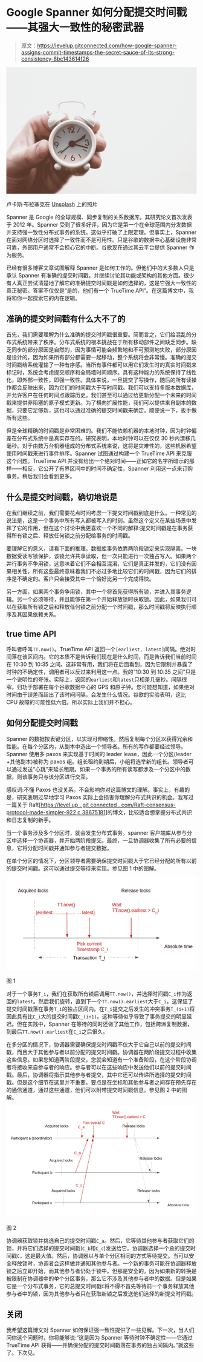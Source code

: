 # Google Spanner 如何分配提交时间戳——其强大一致性的秘密武器

> 原文：<https://levelup.gitconnected.com/how-google-spanner-assigns-commit-timestamps-the-secret-sauce-of-its-strong-consistency-8bc143614f26>

![](img/0784b632ebba13acbb4905d444033d23.png)

卢卡斯·布拉塞克在 [Unsplash](https://unsplash.com?utm_source=medium&utm_medium=referral) 上的照片

Spanner 是 Google 的全球规模、同步复制的关系数据库。其研究论文首次发表于 2012 年。Spanner 受到了很多好评，因为它是第一个在全球范围内分发数据并支持强一致性分布式事务的系统。这似乎打破了上限定理。但事实上，Spanner 在面对网络分区时选择了一致性而不是可用性。只是谷歌的数据中心基础设施非常可靠，外部用户通常不会担心它的中断。谷歌现在通过其云平台提供 Spanner 作为服务。

已经有很多博客文章试图解释 Spanner 是如何工作的。但他们中的大多数人只是承认 Spanner 有准确的提交时间戳，并继续讨论其功能或架构的其他方面。很少有人真正尝试清楚地了解它的准确提交时间戳是如何选择的，这是它强大一致性的真正秘密。答案不仅仅是“是的，他们有一个 TrueTime API”。在这篇博文中，我将和你一起探索它的内在逻辑。

## **准确的提交时间戳有什么大不了的**

首先，我们需要理解为什么准确的提交时间戳很重要。简而言之，它们给混乱的分布式系统带来了秩序。分布式系统的根本挑战在于所有移动部件之间缺乏同步。缺乏同步的部分原因是自然的，因为事情可能会频繁地和不可预测地失败，部分原因是设计的，因为如果所有部分都需要一起移动，整个系统将会非常慢。准确的提交时间戳给系统灌输了一种有序感。当所有事件都可以用它们发生时的真实时间戳来标记时，系统会考虑提交顺序和全局墙时间顺序。具有这种能力的系统保持了线性化，即外部一致性，即强一致性。具体来说，一旦提交了写操作，随后的所有读操作都会反映出来，因为它们的时间戳大于写时间戳。我们可以支持多版本数据库，并允许客户在任何时间点跟踪历史。我们甚至可以通过给更新分配一个未来的时间戳来提供非阻塞的原子模式更新。为了横向扩展性能，我们可以提供来自副本的数据，只要它足够新，这也可以通过准确的提交时间戳来确定。顺便说一下，扳手做所有这些。

但是全球精确的时间戳是非常困难的。我们不能依赖机器的本地时钟，因为时钟偏差在分布式系统中是真实存在的。研究表明，本地时钟可以在仅仅 30 秒内漂移几毫秒。对于由数万台机器组成的分布式系统来说，这将是灾难性的，这些机器希望使用时间戳来进行事件排序。Spanner 试图通过构建一个 TrueTime API 来克服这个问题。TrueTime API 并没有给出一个绝对时间——正如它的名字所暗示的那样——相反，它公开了有界区间中的时间不确定性，Spanner 利用这一点来订购事务。稍后我们会看到更多。

## **什么是提交时间戳，确切地说是**

在我们继续之前，我们需要花点时间考虑一下提交时间戳到底是什么。一种常见的说法是，这是一个事务中所有写入都被写入的时刻。虽然这个定义在某些场景中发挥了它的作用，但在这个讨论中我更喜欢一个不同的解释:提交时间戳是在事务获得所有锁之后、释放任何锁之前分配给事务的时间戳。

要理解它的意义，请看下面的推理。数据库事务依靠两阶段锁定来实现隔离。一块数据受读写锁保护，该锁允许共享读取，但一次只能进行一次独占写入。如果两个并行事务不争用锁，这意味着它们不会相互混淆，它们是真正并发的，它们没有因果相关性，所有这些最终意味着我们不必过多地比较它们的时间戳，因为它们的排序是不确定的。客户只会接受其中一个恰好比另一个完成得快。

另一方面，如果两个事务争用锁，其中一个将首先获得所有锁，并进入其事务逻辑。另一个必须等待，并且能够在第一个开始释放锁时获取锁。因此，如果我们可以在获取所有锁之后和释放任何锁之前分配一个时间戳，那么时间戳将反映执行顺序及其因果依赖关系。

## **true time API**

呼叫者呼叫`TT.now()`。TrueTime API 返回一个`[earliest, latest]`间隔。绝对时间落在该区间内。它的本质不是告诉我们现在是什么时间，而是告诉我们当前时间在 10:30 到 10:35 之间。这非常有用，我们将在后面看到，因为它限制并暴露了时钟的不确定性，调用者可以反过来利用这一点。我的“10:30 到 10:35 之间”只是一个说明性的夸张。实际上，返回的`earliest`和`latest`只相差几毫秒。间隔很窄。归功于部署在每个谷歌数据中心的 GPS 和原子钟。您可能想知道，如果绝对时间由于误差而超出了该时间间隔，会发生什么情况。谷歌的实验表明，这比 CPU 故障的可能性低六倍。所以实际上我们并不担心。

## **如何分配提交时间戳**

Spanner 的数据按表键分区，以实现可伸缩性。然后复制每个分区以获得冗余和性能。在每个分区内，从副本中选出一个领导者。所有的写作都要经过领导。Spanner 使用多 paxos 来实现基于时间的 leader lease，因此一个分区(leader +其他副本)被称为 paxos 组。组长租约到期后，小组将选举新的组长。领导者可以通过发送“心跳”来延长租期。如果一个事务的所有读写都涉及一个分区中的数据，则该事务只与该分区进行交互。

感叹词:不懂 Paxos 也没关系。不会影响你对这篇博文的理解。事实上，有趣的是，研究表明过早地学习 Paxos 实际上会损害你理解分布式共识的机会。我写过一篇关于 Raft[[https://level up . git connected . com/Raft-consensus-protocol-made-simpler-922 c 38675181](/raft-consensus-protocol-made-simpler-922c38675181)]的博文，比较适合想掌握分布式共识和日志复制的新手。

当一个事务涉及多个分区时，就会发生分布式事务。spanner 客户端库从参与分区中选择一个协调器，并开始两阶段提交。最终，一旦协调器收集了所有必要的信息，它将分配时间戳并通知参与者提交数据。

在单个分区的情况下，分区领导者需要确保提交时间戳大于它已经分配的所有以前的提交时间戳。这可以通过提交等待来实现。参见图 1 中的图解。

![](img/8827c32d1e65dbf8b6c7dc62d233194d.png)

图 1

对于一个事务`T_i`，我们在获取所有锁后调用`TT.now()`，并选择时间戳`C_i`作为返回的`latest`。然后我们旋转，直到下一个`TT.now().earliest`大于`C_i`。这保证了提交时间戳落在事务`T_i`的独占区间内。在`T_i`提交之后发生的冲突事务`T_(i+1)`将因此具有比`C_i`大的提交时间戳`C_(i+1)`。这种等待似乎导致了事务提交的明显延迟。但在实践中，Spanner 在等待的同时还做了其他工作，包括跨洲复制数据，到最后`TT.now().earliest`在`C_i`之后很久。

在多分区的情况下，协调器需要确保提交时间戳不仅大于它自己以前的提交时间戳，而且大于其他参与者以前分配的提交时间戳。协调器在两阶段提交过程中收集这些信息。如果您知道两阶段提交，您就会知道有一个准备阶段，在这个阶段协调者将接收来自参与者的响应。参与者可以在这些响应中发送他们以前的提交时间戳。最后，协调器将指示其他参与者提交，其中它还可以传递所选择的提交时间戳。但是这个细节在这里并不重要。要点是在坐标和其他参与者之间存在预先存在的通信通道，通过这些通道，他们可以附带提交时间戳信息。参见图 2 中的图解。

![](img/791f3c80ddb83897edc5a4a1c3fbf5e1.png)

图 2

协调器获取锁并挑选自己的提交时间戳`C_a`。然后，它等待其他参与者获取它们的锁，并将它们选择的提交时间戳(`C_b`和`C_c`)发送给它。协调器选择一个总的提交时间戳`C`，这是最大值。然后，协调器以与单个分区相同的方式等待提交。当可以安全释放锁时，协调者会这样做并通知其他参与者。一个新的事务可能在协调器释放锁之后立即开始，而其他参与者仍处于锁中。但那是安全的。因为如果新的转换是被限制在协调器中的单个分区事务，那么它不涉及其他参与者中的数据。但是如果它是一个分布式事务，它的总提交时间戳`C`将不得不首先等待前一个事务释放其他参与者中的锁，因为其他参与者只在获取新锁之后发送他们选择的新提交时间戳。

## **关闭**

我希望这篇博文对 Spanner 如何保证强一致性提供了一些见解。下一次，当人们问你这个问题时，你将能够说:“这是因为 Spanner 等待时钟不确定性——它通过 TrueTime API 获得——并确保分配的提交时间戳落在事务的独占间隔内。”就这些了。下次见。